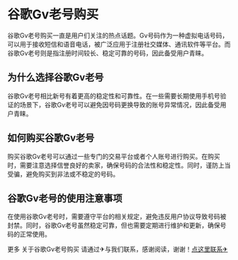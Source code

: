 # 谷歌Gv老号购买

谷歌Gv老号购买一直是用户们关注的热点话题。Gv号码作为一种虚拟电话号码，可以用于接收短信和语音电话，被广泛应用于注册社交媒体、通讯软件等平台。而谷歌Gv老号则是指注册时间较长、稳定可靠的号码，因此备受用户青睐。

## 为什么选择谷歌Gv老号
谷歌Gv老号相比新号有着更高的稳定性和可靠性。在一些需要长期使用手机号验证的场景下，谷歌Gv老号可以避免因号码更换导致的账号异常情况，因此备受用户青睐。

## 如何购买谷歌Gv老号
购买谷歌Gv老号可以通过一些专门的交易平台或者个人账号进行购买。在购买时，需要注意选择信誉良好的卖家，确保号码的合法性和稳定性。同时，谨防上当受骗，避免购买到非法或不稳定的号码。

## 谷歌Gv老号的使用注意事项
在使用谷歌Gv老号时，需要遵守平台的相关规定，避免违反用户协议导致号码被封禁。同时，谷歌Gv老号虽然稳定可靠，但也需要定期进行维护和更新，确保号码的正常使用。

更多 关于谷歌Gv老号购买 请通过✈与我们联系，感谢阅读，谢谢！[点这里联系✈](https://1.k02.cc)